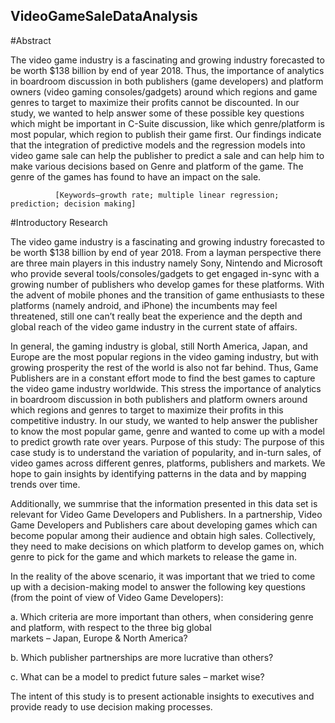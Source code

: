 ## VideoGameSaleDataAnalysis
#Abstract
   
The video game industry is a fascinating and growing industry forecasted to be worth $138 billion by end of year 2018. Thus, the importance of analytics in boardroom discussion in both publishers (game developers) and platform owners (video gaming consoles/gadgets) around which regions and game genres to target to maximize their profits cannot be discounted. In our study, we wanted to help answer some of these possible key questions which might be important in C-Suite discussion, like which genre/platform is most popular, which region to publish their game first. Our findings indicate that the integration of predictive models and the regression models into video game sale can help the publisher to predict a sale and can help him to make various decisions based on Genre and platform of the game. The genre of the games has found to have an impact on the sale.

              [Keywords—growth rate; multiple linear regression; prediction; decision making]

#Introductory Research

The video game industry is a fascinating and growing industry forecasted to be worth $138 billion by end of year 2018. From a layman perspective there are three main players in this industry namely Sony, Nintendo and Microsoft who provide several tools/consoles/gadgets to get engaged in-sync with a growing number of publishers who develop games for these platforms. With the advent of mobile phones and the transition of game enthusiasts to these platforms (namely android, and iPhone) the incumbents may feel threatened, still one can’t really beat the experience and the depth and global reach of the video game industry in the current state of affairs.

In general, the gaming industry is global, still North America, Japan, and Europe are the most popular regions in the video gaming industry, but with growing prosperity the rest of the world is also not far behind. Thus, Game Publishers are in a constant effort mode to find the best games to capture the video game industry worldwide.
This stress the importance of analytics in boardroom discussion in both publishers and platform owners around which regions and genres to target to maximize their profits in this competitive industry. In our study, we wanted to help answer the publisher to know the most popular game, genre and wanted to come up with a model to predict growth rate over years. 
Purpose of this study:
The purpose of this case study is to understand the variation of popularity, and in-turn sales, of video games across different genres, platforms, publishers and markets. We hope to gain insights by identifying patterns in the data and by mapping trends over time. 

Additionally, we summrise that the information presented in this data set is relevant for Video Game Developers and Publishers. In a partnership, Video Game Developers and Publishers care about developing games which can become popular among their audience and obtain high sales. Collectively, they need to make decisions on which platform to develop games on, which genre to pick for the game and which markets to release the game in. 

In the reality of the above scenario, it was important that we tried to come up with a decision-making model to answer the following key questions (from the point of view of Video Game Developers):

a.	Which criteria are more important than others, when considering genre and platform, with respect to the three big global      
    markets – Japan, Europe & North America?
    
b.	Which publisher partnerships are more lucrative than others?

c.	What can be a model to predict future sales – market wise?

The intent of this study is to present actionable insights to executives and provide ready to use decision making processes.
